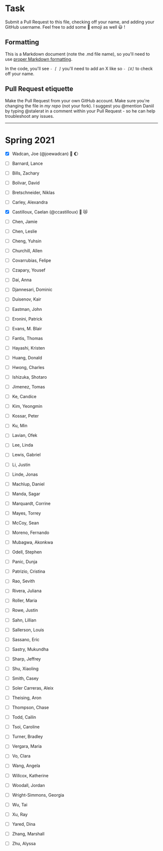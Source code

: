 # Task
Submit a Pull Request to this file, checking off your name, and adding your GitHub username. Feel free to add some :rocket: emoji as well :smiley: ! 

## Formatting
This is a Markdown document (note the .md file name), so you'll need to use [proper Markdown formatting](https://help.github.com/articles/basic-writing-and-formatting-syntax/#task-lists). 

In the code, you'll see *`- [ ]`* you'll need to add an X like so *`- [X]`* to check off your name.

## Pull Request etiquette
Make the Pull Request from your own GitHub account. Make sure you're changing the file in _my repo_ (not your fork). I suggest you @mention Daniil by typing @stalerat in a comment within your Pull Request - so he can help troubleshoot any issues.  

------------

# Spring 2021

- [X] Wadcan, Joe (@joewadcan) 🚀 🌔

- [ ] Barnard, Lance

- [ ] Bills, Zachary

- [ ] Bolivar, David

- [ ] Bretschneider, Niklas

- [ ] Carley, Alexandra

- [X] Castilloux, Caelan (@ccastilloux) 🥑 😿

- [ ] Chen, Jamie

- [ ] Chen, Leslie

- [ ] Cheng, Yuhsin

- [ ] Churchill, Allen

- [ ] Covarrubias, Felipe

- [ ] Czapary, Yousef

- [ ] Dai, Anna

- [ ] Djannesari, Dominic

- [ ] Duisenov, Kair

- [ ] Eastman, John

- [ ] Eronini, Patrick

- [ ] Evans, M. Blair

- [ ] Fantis, Thomas

- [ ] Hayashi, Kristen

- [ ] Huang, Donald

- [ ] Hwong, Charles

- [ ] Ishizuka, Shotaro

- [ ] Jimenez, Tomas

- [ ] Ke, Candice

- [ ] Kim, Yeongmin

- [ ] Kossar, Peter

- [ ] Ku, Min

- [ ] Lavian, Ofek

- [ ] Lee, Linda

- [ ] Lewis, Gabriel

- [ ] Li, Justin

- [ ] Linde, Jonas

- [ ] Machlup, Daniel

- [ ] Manda, Sagar

- [ ] Marquardt, Corrine

- [ ] Mayes, Torrey

- [ ] McCoy, Sean

- [ ] Moreno, Fernando

- [ ] Mubagwa, Akonkwa

- [ ] Odell, Stephen

- [ ] Panic, Dunja

- [ ] Patrizio, Cristina

- [ ] Rao, Sevith

- [ ] Rivera, Juliana

- [ ] Roller, Maria

- [ ] Rowe, Justin

- [ ] Sahn, Lillian

- [ ] Sallerson, Louis

- [ ] Sassano, Eric

- [ ] Sastry, Mukundha

- [ ] Sharp, Jeffrey

- [ ] Shu, Xiaoling

- [ ] Smith, Casey

- [ ] Soler Carreras, Aleix

- [ ] Theising, Aron

- [ ] Thompson, Chase

- [ ] Todd, Cailin

- [ ] Tsoi, Caroline

- [ ] Turner, Bradley

- [ ] Vergara, Maria

- [ ] Vo, Clara

- [ ] Wang, Angela

- [ ] Willcox, Katherine

- [ ] Woodall, Jordan

- [ ] Wright-Simmons, Georgia

- [ ] Wu, Tai

- [ ] Xu, Ray

- [ ] Yared, Dina

- [ ] Zhang, Marshall

- [ ] Zhu, Alyssa
